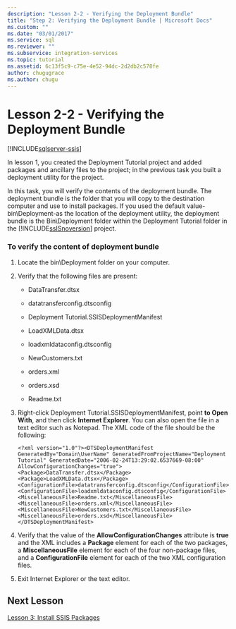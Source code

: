 ```yaml
---
description: "Lesson 2-2 - Verifying the Deployment Bundle"
title: "Step 2: Verifying the Deployment Bundle | Microsoft Docs"
ms.custom: ""
ms.date: "03/01/2017"
ms.service: sql
ms.reviewer: ""
ms.subservice: integration-services
ms.topic: tutorial
ms.assetid: 6c13f5c9-c75e-4e52-94dc-2d2db2c578fe
author: chugugrace
ms.author: chugu
---
```

# Lesson 2-2 - Verifying the Deployment Bundle

[!INCLUDE[sqlserver-ssis](../includes/applies-to-version/sqlserver-ssis.md)]


In lesson 1, you created the Deployment Tutorial project and added packages and ancillary files to the project; in the previous task you built a deployment utility for the project.  
  
In this task, you will verify the contents of the deployment bundle. The deployment bundle is the folder that you will copy to the destination computer and use to install packages. If you used the default value-bin\Deployment-as the location of the deployment utility, the deployment bundle is the Bin\Deployment folder within the Deployment Tutorial folder in the [!INCLUDE[ssISnoversion](../includes/ssisnoversion-md.md)] project.  
  
### To verify the content of deployment bundle  
  
1.  Locate the bin\Deployment folder on your computer.  
  
2.  Verify that the following files are present:  
  
    -   DataTransfer.dtsx  
  
    -   datatransferconfig.dtsconfig  
  
    -   Deployment Tutorial.SSISDeploymentManifest  
  
    -   LoadXMLData.dtsx  
  
    -   loadxmldataconfig.dtsconfig  
  
    -   NewCustomers.txt  
  
    -   orders.xml  
  
    -   orders.xsd  
  
    -   Readme.txt  
  
3.  Right-click Deployment Tutorial.SSISDeploymentManifest, point **to Open With**, and then click **Internet Explorer**. You can also open the file in a text editor such as Notepad. The XML code of the file should be the following:  
  
    `<?xml version="1.0"?><DTSDeploymentManifest GeneratedBy="Domain\UserName" GeneratedFromProjectName="Deployment Tutorial" GeneratedDate="2006-02-24T13:29:02.6537669-08:00" AllowConfigurationChanges="true"><Package>DataTransfer.dtsx</Package><Package>LoadXMLData.dtsx</Package><ConfigurationFile>datatransferconfig.dtsconfig</ConfigurationFile><ConfigurationFile>loadxmldataconfig.dtsconfig</ConfigurationFile><MiscellaneousFile>Readme.txt</MiscellaneousFile><MiscellaneousFile>orders.xml</MiscellaneousFile><MiscellaneousFile>NewCustomers.txt</MiscellaneousFile><MiscellaneousFile>orders.xsd</MiscellaneousFile></DTSDeploymentManifest>`  
  
4.  Verify that the value of the **AllowConfigurationChanges** attribute is **true** and the XML includes a **Package** element for each of the two packages, a **MiscellaneousFile** element for each of the four non-package files, and a **ConfigurationFile** element for each of the two XML configuration files.  
  
5.  Exit Internet Explorer or the text editor.  
  
## Next Lesson  
[Lesson 3: Install SSIS Packages](../integration-services/lesson-3-install-ssis-packages.md)  
  
  
  
